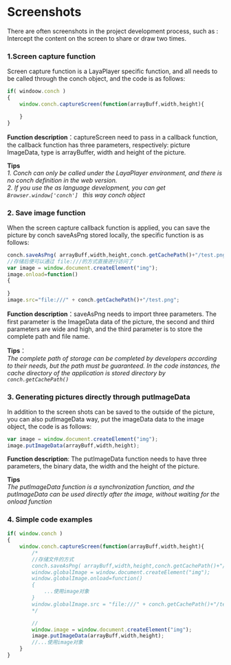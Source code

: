 # Screenshots

There are often screenshots in the project development process, such as : Intercept the content on the screen to share or draw two times.

### 1.Screen capture function

Screen capture function is a LayaPlayer specific function, and all needs to be called through the conch object, and the code is as follows:
```javascript
if( windoow.conch )
{
    window.conch.captureScreen(function(arrayBuff,width,height){

    }
}
```
**Function description**：captureScreen need to pass in a callback function, the callback function has three parameters, respectively: picture ImageData, type is arrayBuffer, width and height of the picture.

**Tips**  
*1. Conch can only be called under the LayaPlayer environment, and there is no conch definition in the web version.*  
*2. If you use the as language development, you can get `Browser.window['conch'] ` this way conch object*

### 2. Save image function

When the screen capture callback function is applied, you can save the picture by conch saveAsPng stored locally, the specific function is as follows:

```javascript
conch.saveAsPng( arrayBuff,width,height,conch.getCachePath()+"/test.png" );
//存储后便可以通过 file:///的方式直接进行访问了
var image = window.document.createElement("img");
image.onload=function()
{	
	
}
image.src="file:///" + conch.getCachePath()+"/test.png";
```
**Function description**：saveAsPng needs to import three parameters. The first parameter is the ImageData data of the picture, the second and third parameters are wide and high, and the third parameter is to store the complete path and file name.

**Tips**：  
*The complete path of storage can be completed by developers according to their needs, but the path must be guaranteed. In the code instances, the cache directory of the application is stored directory by `conch.getCachePath()`*


### 3. Generating pictures directly through putImageData
In addition to the screen shots can be saved to the outside of the picture, you can also putImageData way, put the imageData data to the image object, the code is as follows: 
```javascript
var image = window.document.createElement("img");
image.putImageData(arrayBuff,width,height);
```
**Function description**: The putImageData function needs to have three parameters, the binary data, the width and the height of the picture.

**Tips**  
*The putImageData function is a synchronization function, and the putImageData can be used directly after the image, without waiting for the onload function*

### 4. Simple code examples

```javascript
if( window.conch )
{
    window.conch.captureScreen(function(arrayBuff,width,height){
        /*
        //存储文件的方式
        conch.saveAsPng( arrayBuff,width,height,conch.getCachePath()+"/test.png" );
        window.globalImage = window.document.createElement("img");
		window.globalImage.onload=function()
		{
			...使用image对象
		}
		window.globalImage.src = "file:///" + conch.getCachePath()+"/test.png";
        */

        //
        window.image = window.document.createElement("img");
        image.putImageData(arrayBuff,width,height);
        //...使用image对象
    }
}

```
